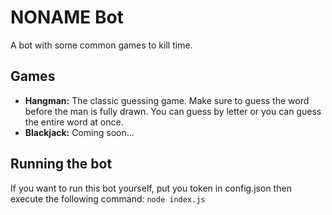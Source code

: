 # **NONAME Bot**

A bot with some common games to kill time.

## Games
* **Hangman:** The classic guessing game. Make sure to guess the word before the man is fully drawn. You can guess by letter or you can guess the entire word at once.
* **Blackjack:** Coming soon...

## Running the bot
If you want to run this bot yourself, put you token in config.json then execute the following command:
```node index.js```